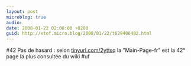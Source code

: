 ```yaml
---
layout: post
microblog: true
audio: 
date: 2008-01-22 02:00:00 +0200
guid: http://xtof.micro.blog/2008/01/22/t629406402.html
---
```

#42 Pas de hasard : selon [tinyurl.com/2yttsq](http://tinyurl.com/2yttsq) la "Main-Page-fr" est la 42° page la plus consultée du wiki #uf
